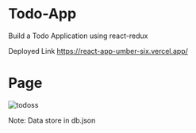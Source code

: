 # Todo-App
Build a Todo Application using react-redux

Deployed Link
https://react-app-umber-six.vercel.app/

# Page
![todoss](https://user-images.githubusercontent.com/112858852/215287308-80a9e979-58da-4e8d-91ac-7740fc3675d2.png)

Note: Data store in db.json 
